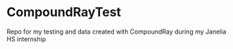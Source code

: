 # CompoundRayTest
Repo for my testing and data created with CompoundRay during my Janelia HS internship
